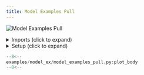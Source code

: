 ```yaml
---
title: Model Examples Pull
---
```


![Model Examples Pull](../baseline/model_examples_pull.png)

<details>
<summary>Imports (click to expand)</summary>

```python
--8<--
examples/model_ex/model_examples_pull.py:imports
--8<--
```

</details>

<details>
<summary>Setup (click to expand)</summary>

```python
--8<--
examples/model_ex/model_examples_pull.py:setup
--8<--
```

</details>

```python
--8<--
examples/model_ex/model_examples_pull.py:plot_body
--8<--
```
